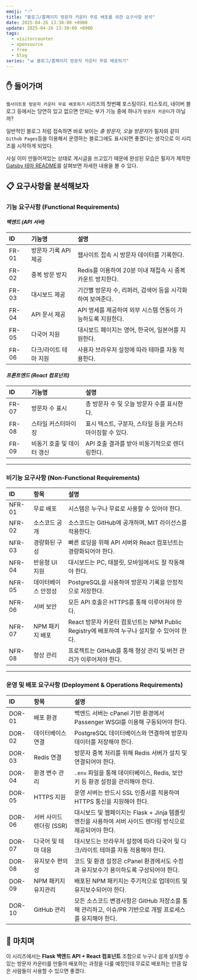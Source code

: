 ```yaml
---
emoji: "☝️"
title: "블로그/홈페이지 방문자 카운터 무료 배포를 위한 요구사항 분석"
date: 2025-04-26 13:30:00 +0900
update: 2025-04-26 13:30:00 +0900
tags:
  - visitorcounter
  - opensource
  - free
  - blog
series: "📊 블로그/홈페이지 방문자 카운터 무료 배포하기"
---
```


## ✋ 들어가며
`웹사이트용 방문자 카운터 무료 배포하기` 시리즈의 첫번째 포스팅이다.
티스토리, 네이버 블로그 등에서는 당연히 있고 없으면 안되는 부가 기능 중에 하나가 `방문자 카운터`가 아닐까?

일반적인 블로그 처럼 접속하면 바로 보이는 *총 방문자, 오늘 방문자*가 필자와 같이 `Github Pages`등을 이용해서 운영하는 블로그에도 표시되면 좋겠다는 생각으로 이 시리즈를 시작하게 되었다.

사실 이미 만들어져있는 상태로 게시글을 쓰고있기 때문에 완성된 모습은
필자가 제작한 [Gatsby 테마 README](http://github.com/rundevelrun/gatsby-starter-rundevelrun)를 살펴보면 자세한 내용을 볼 수 있다.

## 📋 요구사항을 분석해보자

### 기능 요구사항 (Functional Requirements)

#### ***백엔드 (API 서버)***

| ID    | 기능명           | 설명 |
|:------|:--------------|:---|
| FR-01 | 방문자 기록 API 제공 | 웹사이트 접속 시 방문자 데이터를 기록한다. |
| FR-02 | 중복 방문 방지      | Redis를 이용하여 20분 이내 재접속 시 중복 카운트 방지한다. |
| FR-03 | 대시보드 제공       | 기간별 방문자 수, 리퍼러, 검색어 등을 시각화하여 보여준다. |
| FR-04 | API 문서 제공     | API 명세를 제공하여 외부 시스템 연동이 가능하도록 지원한다. |
| FR-05 | 다국어 지원        | 대시보드 페이지는 영어, 한국어, 일본어를 지원한다. |
| FR-06 | 다크/라이트 테마 지원  | 사용자 브라우저 설정에 따라 테마를 자동 적용한다. |

#### ***프론트엔드 (React 컴포넌트)***

| ID    | 기능명 | 설명 |
|:------|:---|:---|
| FR-07 | 방문자 수 표시 | 총 방문자 수 및 오늘 방문자 수를 표시한다. |
| FR-08 | 스타일 커스터마이징 | 표시 텍스트, 구분자, 스타일 등을 커스터마이징할 수 있다. |
| FR-09 | 비동기 호출 및 데이터 갱신 | API 호출 결과를 받아 비동기적으로 렌더링한다. |

---

### 비기능 요구사항 (Non-Functional Requirements)

| ID | 항목 | 설명 |
|:---|:---|:---|
| NFR-01 | 무료 배포 | 시스템은 누구나 무료로 사용할 수 있어야 한다. |
| NFR-02 | 소스코드 공개 | 소스코드는 GitHub에 공개하며, MIT 라이선스를 적용한다. |
| NFR-03 | 경량화된 구성 | 빠른 로딩을 위해 API 서버와 React 컴포넌트는 경량화되어야 한다. |
| NFR-04 | 반응형 UI 지원 | 대시보드는 PC, 태블릿, 모바일에서도 잘 작동해야 한다. |
| NFR-05 | 데이터베이스 안정성 | PostgreSQL을 사용하여 방문자 기록을 안정적으로 저장한다. |
| NFR-06 | 서버 보안 | 모든 API 호출은 HTTPS를 통해 이루어져야 한다. |
| NFR-07 | NPM 패키지 배포 | React 방문자 카운터 컴포넌트는 NPM Public Registry에 배포하여 누구나 설치할 수 있어야 한다. |
| NFR-08 | 형상 관리 | 프로젝트는 GitHub를 통해 형상 관리 및 버전 관리가 이루어져야 한다. |

---

### 운영 및 배포 요구사항 (Deployment & Operations Requirements)

| ID | 항목 | 설명 |
|:---|:---|:---|
| DOR-01 | 배포 환경 | 백엔드 서버는 cPanel 기반 환경에서 Passenger WSGI를 이용해 구동되어야 한다. |
| DOR-02 | 데이터베이스 연결 | PostgreSQL 데이터베이스와 연결하여 방문자 데이터를 저장해야 한다. |
| DOR-03 | Redis 연결 | 방문자 중복 처리를 위해 Redis 서버가 설치 및 연결되어야 한다. |
| DOR-04 | 환경 변수 관리 | `.env` 파일을 통해 데이터베이스, Redis, 보안 키 등 환경 설정을 관리해야 한다. |
| DOR-05 | HTTPS 지원 | 운영 서버는 반드시 SSL 인증서를 적용하여 HTTPS 통신을 지원해야 한다. |
| DOR-06 | 서버 사이드 렌더링 (SSR) | 대시보드 및 웹페이지는 Flask + Jinja 템플릿 엔진을 사용하여 서버 사이드 렌더링 방식으로 제공되어야 한다. |
| DOR-07 | 다국어 및 테마 대응 | 대시보드는 브라우저 설정에 따라 다국어 및 다크/라이트 테마를 자동 적용해야 한다. |
| DOR-08 | 유지보수 편의성 | 코드 및 환경 설정은 cPanel 환경에서도 수정과 유지보수가 용이하도록 구성되어야 한다. |
| DOR-09 | NPM 패키지 유지관리 | 배포된 NPM 패키지는 주기적으로 업데이트 및 유지보수되어야 한다. |
| DOR-10 | GitHub 관리 | 모든 소스코드 변경사항은 GitHub 저장소를 통해 관리하고, 이슈/PR 기반으로 개발 프로세스를 유지해야 한다. |


## 👋 마치며
이 시리즈에서는 **Flask 백엔드 API + React 컴포넌트** 조합으로
누구나 쉽게 설치할 수 있는 방문자 카운터를 만들어 배포하는 과정을 다룰 예정인데 무료로 배포하는 만큼 많은 사람들이 사용할 수 있으면 좋겠다.